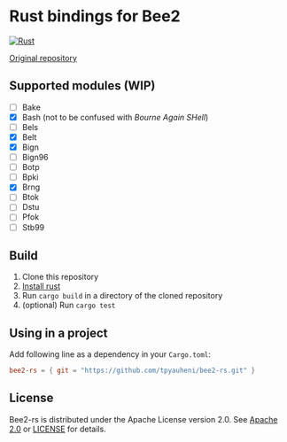# Rust bindings for Bee2
[![Rust](https://github.com/tpyauheni/bee2-rs/actions/workflows/rust.yml/badge.svg)](https://github.com/tpyauheni/bee2-rs/actions/workflows/rust.yml)

[Original repository](https://github.com/agievich/bee2)

## Supported modules (WIP)
- [ ] Bake
- [x] Bash (not to be confused with *Bourne Again SHell*)
- [ ] Bels
- [x] Belt
- [x] Bign
- [ ] Bign96
- [ ] Botp
- [ ] Bpki
- [x] Brng
- [ ] Btok
- [ ] Dstu
- [ ] Pfok
- [ ] Stb99

## Build
1. Clone this repository
2. [Install rust](https://www.rust-lang.org/learn/get-started)
3. Run `cargo build` in a directory of the cloned repository
4. (optional) Run `cargo test`

## Using in a project
Add following line as a dependency in your `Cargo.toml`:
```toml
bee2-rs = { git = "https://github.com/tpyauheni/bee2-rs.git" }
```

## License
Bee2-rs is distributed under the Apache License version 2.0. See [Apache 2.0](http://www.apache.org/licenses/LICENSE-2.0) or [LICENSE](https://github.com/tpyauheni/bee2-rs/blob/master/LICENSE) for details.
